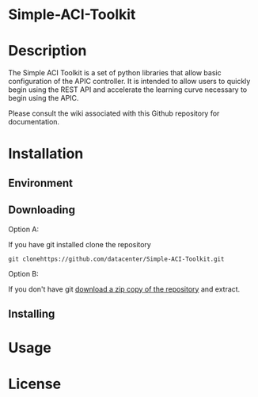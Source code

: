 # Simple-ACI-Toolkit

# Description

The Simple ACI Toolkit is a set of python libraries that allow basic configuration of the APIC controller. It is intended to allow users to quickly begin using the REST API and accelerate the learning curve necessary to begin using the APIC.

Please consult the wiki associated with this Github repository for documentation.

# Installation

## Environment

## Downloading

Option A:

If you have git installed clone the repository

    git clonehttps://github.com/datacenter/Simple-ACI-Toolkit.git

Option B:

If you don't have git [download a zip copy of the repository](https://github.com/datacenter/Simple-ACI-Toolkit/archive/master.zip) and extract.


## Installing

# Usage

# License

